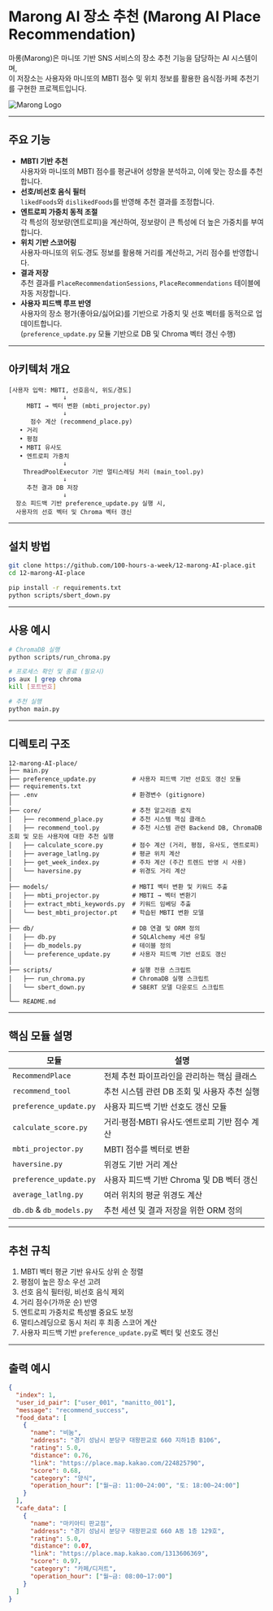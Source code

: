 # Marong AI 장소 추천 (Marong AI Place Recommendation)

마롱(Marong)은 마니또 기반 SNS 서비스의 장소 추천 기능을 담당하는 AI 시스템이며,  
이 저장소는 사용자와 마니또의 MBTI 점수 및 위치 정보를 활용한 음식점·카페 추천기를 구현한 프로젝트입니다.

![Marong Logo](https://github.com/user-attachments/assets/60d19105-80c5-49e5-9c60-0b8400b0db35)

---

## 주요 기능

- **MBTI 기반 추천**  
  사용자와 마니또의 MBTI 점수를 평균내어 성향을 분석하고, 이에 맞는 장소를 추천합니다.
- **선호/비선호 음식 필터**  
  `likedFoods`와 `dislikedFoods`를 반영해 추천 결과를 조정합니다.
- **엔트로피 가중치 동적 조절**  
  각 특성의 정보량(엔트로피)을 계산하여, 정보량이 큰 특성에 더 높은 가중치를 부여합니다.
- **위치 기반 스코어링**  
  사용자·마니또의 위도·경도 정보를 활용해 거리를 계산하고, 거리 점수를 반영합니다.
- **결과 저장**  
  추천 결과를 `PlaceRecommendationSessions`, `PlaceRecommendations` 테이블에 자동 저장합니다.
- **사용자 피드백 루프 반영**  
  사용자의 장소 평가(좋아요/싫어요)를 기반으로 가중치 및 선호 벡터를 동적으로 업데이트합니다.  
  (`preference_update.py` 모듈 기반으로 DB 및 Chroma 벡터 갱신 수행)

---

## 아키텍처 개요

```
[사용자 입력: MBTI, 선호음식, 위도/경도]
               ↓
     MBTI → 벡터 변환 (mbti_projector.py)
               ↓
      점수 계산 (recommend_place.py)
   • 거리
   • 평점
   • MBTI 유사도
   • 엔트로피 가중치
               ↓
    ThreadPoolExecutor 기반 멀티스레딩 처리 (main_tool.py)
               ↓
     추천 결과 DB 저장
               ↓
  장소 피드백 기반 preference_update.py 실행 시,
  사용자의 선호 벡터 및 Chroma 벡터 갱신
```

---

## 설치 방법

```bash
git clone https://github.com/100-hours-a-week/12-marong-AI-place.git
cd 12-marong-AI-place

pip install -r requirements.txt
python scripts/sbert_down.py
```

---

## 사용 예시

```bash
# ChromaDB 실행
python scripts/run_chroma.py

# 프로세스 확인 및 종료 (필요시)
ps aux | grep chroma
kill [포트번호]

# 추천 실행
python main.py
```

---

## 디렉토리 구조

```
12-marong-AI-place/
├── main.py
├── preference_update.py          # 사용자 피드백 기반 선호도 갱신 모듈
├── requirements.txt
├── .env                          # 환경변수 (gitignore)
│
├── core/                         # 추천 알고리즘 로직
│   ├── recommend_place.py        # 추천 시스템 핵심 클래스
│   ├── recommend_tool.py         # 추천 시스템 관련 Backend DB, ChromaDB 조회 및 모든 사용자에 대한 추천 실행
│   ├── calculate_score.py        # 점수 계산 (거리, 평점, 유사도, 엔트로피)
│   ├── average_latlng.py         # 평균 위치 계산
│   ├── get_week_index.py         # 주차 계산 (주간 트렌드 반영 시 사용)
│   └── haversine.py              # 위경도 거리 계산
│
├── models/                       # MBTI 벡터 변환 및 키워드 추출
│   ├── mbti_projector.py         # MBTI → 벡터 변환기
│   ├── extract_mbti_keywords.py  # 키워드 임베딩 추출
│   └── best_mbti_projector.pt    # 학습된 MBTI 변환 모델
│
├── db/                           # DB 연결 및 ORM 정의
│   ├── db.py                     # SQLAlchemy 세션 유틸
│   ├── db_models.py              # 테이블 정의
│   └── preference_update.py      # 사용자 피드백 기반 선호도 갱신
│
├── scripts/                      # 실행 전용 스크립트
│   ├── run_chroma.py             # ChromaDB 실행 스크립트
│   └── sbert_down.py             # SBERT 모델 다운로드 스크립트
│
└── README.md
```

---

## 핵심 모듈 설명

| 모듈                     | 설명                                          |
| ------------------------ | --------------------------------------------- |
| `RecommendPlace`         | 전체 추천 파이프라인을 관리하는 핵심 클래스   |
| `recommend_tool`         | 추천 시스템 관련 DB 조회 및 사용자 추천 실행  |
| `preference_update.py`   | 사용자 피드백 기반 선호도 갱신 모듈           |
| `calculate_score.py`     | 거리·평점·MBTI 유사도·엔트로피 기반 점수 계산 |
| `mbti_projector.py`      | MBTI 점수를 벡터로 변환                       |
| `haversine.py`           | 위경도 기반 거리 계산                         |
| `preference_update.py`   | 사용자 피드백 기반 Chroma 및 DB 벡터 갱신     |
| `average_latlng.py`      | 여러 위치의 평균 위경도 계산                  |
| `db.db` & `db_models.py` | 추천 세션 및 결과 저장을 위한 ORM 정의        |

---

## 추천 규칙

1. MBTI 벡터 평균 기반 유사도 상위 순 정렬
2. 평점이 높은 장소 우선 고려
3. 선호 음식 필터링, 비선호 음식 제외
4. 거리 점수(가까운 순) 반영
5. 엔트로피 가중치로 특성별 중요도 보정
6. 멀티스레딩으로 동시 처리 후 최종 스코어 계산
7. 사용자 피드백 기반 `preference_update.py`로 벡터 및 선호도 갱신

---

## 출력 예시

```json
{
  "index": 1,
  "user_id_pair": ["user_001", "manitto_001"],
  "message": "recommend_success",
  "food_data": [
    {
      "name": "비눔",
      "address": "경기 성남시 분당구 대왕판교로 660 지하1층 B106",
      "rating": 5.0,
      "distance": 0.76,
      "link": "https://place.map.kakao.com/224825790",
      "score": 0.68,
      "category": "양식",
      "operation_hour": ["월~금: 11:00~24:00", "토: 18:00~24:00"]
    }
  ],
  "cafe_data": [
    {
      "name": "마키아티 판교점",
      "address": "경기 성남시 분당구 대왕판교로 660 A동 1층 129호",
      "rating": 5.0,
      "distance": 0.07,
      "link": "https://place.map.kakao.com/1313606369",
      "score": 0.97,
      "category": "카페/디저트",
      "operation_hour": ["월~금: 08:00~17:00"]
    }
  ]
}
```
